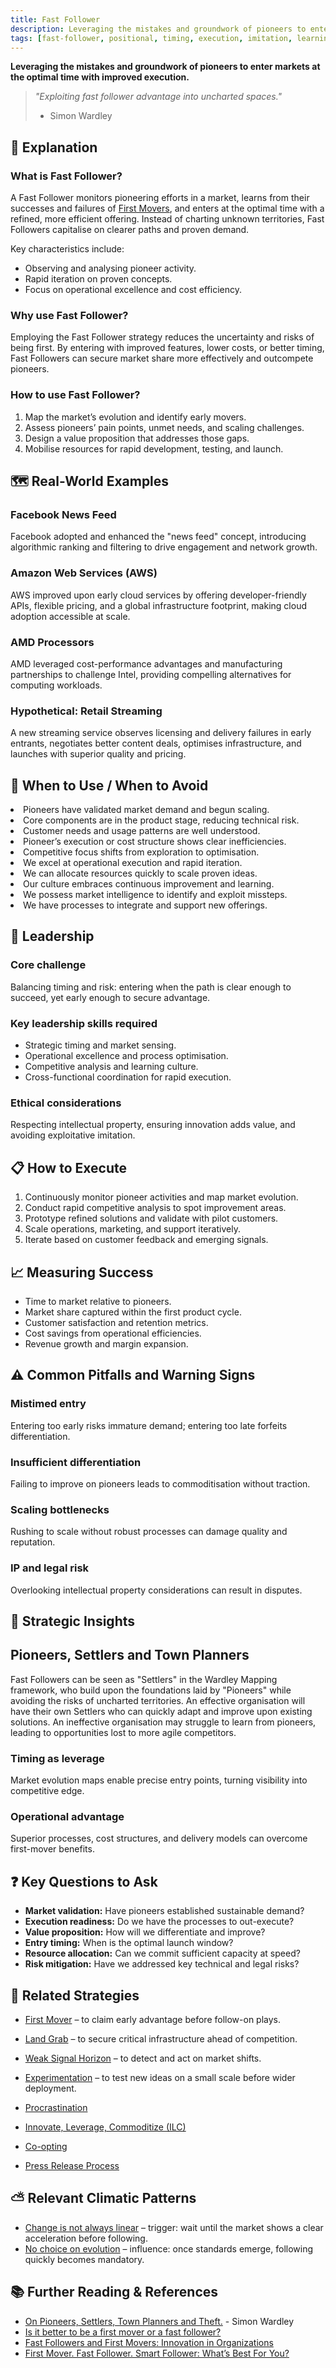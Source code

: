 ```yaml
---
title: Fast Follower
description: Leveraging the mistakes and groundwork of pioneers to enter markets at the optimal time with improved execution.
tags: [fast-follower, positional, timing, execution, imitation, learning, market entry]
---
```


**Leveraging the mistakes and groundwork of pioneers to enter markets at the optimal time with improved execution.**

> *"Exploiting fast follower advantage into uncharted spaces."*
>
> - Simon Wardley

## 🤔 **Explanation**

### What is Fast Follower?

A Fast Follower monitors pioneering efforts in a market, learns from their successes and failures of [First Movers](/strategies/positional/first-mover), and enters at the optimal time with a refined, more efficient offering. Instead of charting unknown territories, Fast Followers capitalise on clearer paths and proven demand.

Key characteristics include:

- Observing and analysing pioneer activity.
- Rapid iteration on proven concepts.
- Focus on operational excellence and cost efficiency.

### Why use Fast Follower?

Employing the Fast Follower strategy reduces the uncertainty and risks of being first. By entering with improved features, lower costs, or better timing, Fast Followers can secure market share more effectively and outcompete pioneers.

### How to use Fast Follower?

1. Map the market’s evolution and identify early movers.
2. Assess pioneers’ pain points, unmet needs, and scaling challenges.
3. Design a value proposition that addresses those gaps.
4. Mobilise resources for rapid development, testing, and launch.

## 🗺️ **Real-World Examples**

### Facebook News Feed

Facebook adopted and enhanced the "news feed" concept, introducing algorithmic ranking and filtering to drive engagement and network growth.

### Amazon Web Services (AWS)

AWS improved upon early cloud services by offering developer-friendly APIs, flexible pricing, and a global infrastructure footprint, making cloud adoption accessible at scale.

### AMD Processors

AMD leveraged cost-performance advantages and manufacturing partnerships to challenge Intel, providing compelling alternatives for computing workloads.

### Hypothetical: Retail Streaming

A new streaming service observes licensing and delivery failures in early entrants, negotiates better content deals, optimises infrastructure, and launches with superior quality and pricing.

## 🚦 **When to Use / When to Avoid**

<Assessment strategyName="Fast Follower">
  <MapSignals>
    <li>Pioneers have validated market demand and begun scaling.</li>
    <li>Core components are in the product stage, reducing technical risk.</li>
    <li>Customer needs and usage patterns are well understood.</li>
    <li>Pioneer’s execution or cost structure shows clear inefficiencies.</li>
    <li>Competitive focus shifts from exploration to optimisation.</li>
  </MapSignals>
  <Readiness>
    <li>We excel at operational execution and rapid iteration.</li>
    <li>We can allocate resources quickly to scale proven ideas.</li>
    <li>Our culture embraces continuous improvement and learning.</li>
    <li>We possess market intelligence to identify and exploit missteps.</li>
    <li>We have processes to integrate and support new offerings.</li>
  </Readiness>
</Assessment>

## 🎯 **Leadership**

### Core challenge

Balancing timing and risk: entering when the path is clear enough to succeed, yet early enough to secure advantage.

### Key leadership skills required

- Strategic timing and market sensing.
- Operational excellence and process optimisation.
- Competitive analysis and learning culture.
- Cross-functional coordination for rapid execution.

### Ethical considerations

Respecting intellectual property, ensuring innovation adds value, and avoiding exploitative imitation.

## 📋 **How to Execute**

1. Continuously monitor pioneer activities and map market evolution.
2. Conduct rapid competitive analysis to spot improvement areas.
3. Prototype refined solutions and validate with pilot customers.
4. Scale operations, marketing, and support iteratively.
5. Iterate based on customer feedback and emerging signals.

## 📈 **Measuring Success**

- Time to market relative to pioneers.
- Market share captured within the first product cycle.
- Customer satisfaction and retention metrics.
- Cost savings from operational efficiencies.
- Revenue growth and margin expansion.

## ⚠️ **Common Pitfalls and Warning Signs**

### Mistimed entry

Entering too early risks immature demand; entering too late forfeits differentiation.

### Insufficient differentiation

Failing to improve on pioneers leads to commoditisation without traction.

### Scaling bottlenecks

Rushing to scale without robust processes can damage quality and reputation.

### IP and legal risk

Overlooking intellectual property considerations can result in disputes.

## 🧠 **Strategic Insights**

## Pioneers, Settlers and Town Planners

Fast Followers can be seen as "Settlers" in the Wardley Mapping framework, who build upon the foundations laid by "Pioneers" while avoiding the risks of uncharted territories. An effective organisation will have their own Settlers who can quickly adapt and improve upon existing solutions. An ineffective organisation may struggle to learn from pioneers, leading to opportunities lost to more agile competitors.

### Timing as leverage

Market evolution maps enable precise entry points, turning visibility into competitive edge.

### Operational advantage

Superior processes, cost structures, and delivery models can overcome first-mover benefits.

## ❓ **Key Questions to Ask**

- **Market validation:** Have pioneers established sustainable demand?
- **Execution readiness:** Do we have the processes to out-execute?
- **Value proposition:** How will we differentiate and improve?
- **Entry timing:** When is the optimal launch window?
- **Resource allocation:** Can we commit sufficient capacity at speed?
- **Risk mitigation:** Have we addressed key technical and legal risks?

## 🔀 **Related Strategies**

- [First Mover](/strategies/positional/first-mover) – to claim early advantage before follow-on plays.
- [Land Grab](/strategies/positional/land-grab) – to secure critical infrastructure ahead of competition.
- [Weak Signal Horizon](/strategies/positional/weak-signal-horizon) – to detect and act on market shifts.
- [Experimentation](/strategies/attacking/experimentation) – to test new ideas on a small scale before wider deployment.

- [Procrastination](/strategies/defensive/procrastination)
- [Innovate, Leverage, Commoditize (ILC)](/strategies/ecosystem/innovate-leverage-commoditize)
- [Co-opting](/strategies/ecosystem/co-opting)
- [Press Release Process](/strategies/attacking/press-release-process)
## ⛅ **Relevant Climatic Patterns**

- [Change is not always linear](/climatic-patterns/change-is-not-always-linear) – trigger: wait until the market shows a clear acceleration before following.
- [No choice on evolution](/climatic-patterns/no-choice-on-evolution) – influence: once standards emerge, following quickly becomes mandatory.

## 📚 **Further Reading & References**

- [On Pioneers, Settlers, Town Planners and Theft.](https://blog.gardeviance.org/2015/03/on-pioneers-settlers-town-planners-and.html) - Simon Wardley
- [Is it better to be a first mover or a fast follower?](https://www.bdo.co.uk/en-gb/insights/industries/technology-media-and-life-sciences/plugdin-insights-is-it-better-to-be-a-first-mover-or-a-fast-follower)
- [Fast Followers and First Movers: Innovation in Organizations](https://blog.siemens.com/2022/12/fast-followers-and-first-movers-innovation-in-organizations/)
- [First Mover. Fast Follower. Smart Follower: What’s Best For You?](https://www.forbes.com/sites/dileeprao/2024/03/13/first-mover-fast-follower-smart-follower-whats-best-for-you/)
